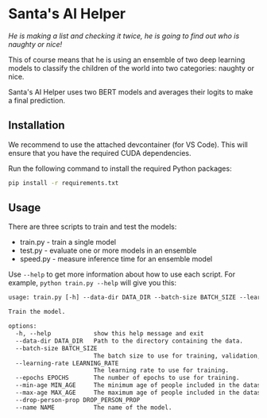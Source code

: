 # Santa's AI Helper

_He is making a list and checking it twice, he is going to find out who is naughty or nice!_

This of course means that he is using an ensemble of two deep learning models to classify the children of the world into two categories: naughty or nice.

Santa's AI Helper uses two BERT models and averages their logits to make a final prediction.

## Installation
We recommend to use the attached devcontainer (for VS Code). This will ensure that you have the required CUDA dependencies.

Run the following command to install the required Python packages:

``` sh
pip install -r requirements.txt
```

## Usage
There are three scripts to train and test the models:

* train.py  -  train a single model
* test.py   -  evaluate one or more models in an ensemble
* speed.py  -  measure inference time for an ensemble model


Use `--help` to get more information about how to use each script. For example, `python train.py --help` will give you this:

``` txt
usage: train.py [-h] --data-dir DATA_DIR --batch-size BATCH_SIZE --learning-rate LEARNING_RATE --epochs EPOCHS [--min-age MIN_AGE] [--max-age MAX_AGE] [--drop-person-prop DROP_PERSON_PROP] --name NAME

Train the model.

options:
  -h, --help            show this help message and exit
  --data-dir DATA_DIR   Path to the directory containing the data.
  --batch-size BATCH_SIZE
                        The batch size to use for training, validation, and testing.
  --learning-rate LEARNING_RATE
                        The learning rate to use for training.
  --epochs EPOCHS       The number of epochs to use for training.
  --min-age MIN_AGE     The minimum age of people included in the dataset.
  --max-age MAX_AGE     The maximum age of people included in the dataset.
  --drop-person-prop DROP_PERSON_PROP
  --name NAME           The name of the model.
```
